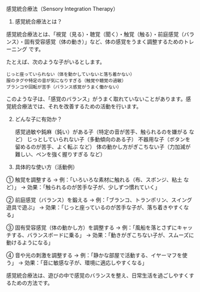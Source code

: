 感覚統合療法（Sensory Integration Therapy）
1. 感覚統合療法とは？

感覚統合療法とは、「視覚（見る）・聴覚（聞く）・触覚（触る）・前庭感覚（バランス）・固有受容感覚（体の動き）」など、体の感覚をうまく調整するためのトレーニング です。

たとえば、次のような子がいるとします。

    じっと座っていられない（体を動かしていないと落ち着かない）
    服のタグや特定の音が気になりすぎる（触覚や聴覚の過敏）
    ブランコや回転が苦手（バランス感覚がうまく働かない）

このような子は、「感覚のバランス」がうまく取れていないことがあります。感覚統合療法では、それを改善するための活動を行います。

2. どんな子に有効か？

    感覚過敏や鈍麻（鈍い）がある子（特定の音が苦手、触られるのを嫌がる など）
    じっとしていられない子（多動傾向のある子）
    不器用な子（ボタンを留めるのが苦手、よく転ぶ など）
    体の動かし方がぎこちない子（力加減が難しい、ペンを強く握りすぎる など）

3. 具体的な使い方（活動例）

① 触覚を調整する
→ 例：「いろいろな素材に触れる（布、スポンジ、粘土 など）」
→ 効果：「触られるのが苦手な子が、少しずつ慣れていく」

② 前庭感覚（バランス）を鍛える
→ 例：「ブランコ、トランポリン、スイング遊具で遊ぶ」
→ 効果：「じっと座っているのが苦手な子が、落ち着きやすくなる」

③ 固有受容感覚（体の動かし方）を調整する
→ 例：「風船を落とさずにキャッチする、バランスボードに乗る」
→ 効果：「動きがぎこちない子が、スムーズに動けるようになる」

④ 音や光の刺激を調整する
→ 例：「静かな部屋で活動する、イヤーマフを使う」
→ 効果：「音に敏感な子が、環境に適応しやすくなる」

感覚統合療法は、遊びの中で感覚のバランスを整え、日常生活を過ごしやすくするための方法です。